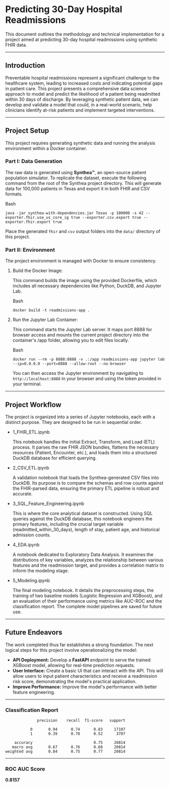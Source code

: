 # Predicting 30-Day Hospital Readmissions

This document outlines the methodology and technical implementation for a project aimed at predicting 30-day hospital readmissions using synthetic FHIR data.

----------

## Introduction

Preventable hospital readmissions represent a significant challenge to the healthcare system, leading to increased costs and indicating potential gaps in patient care. This project presents a comprehensive data science approach to model and predict the likelihood of a patient being readmitted within 30 days of discharge. By leveraging synthetic patient data, we can develop and validate a model that could, in a real-world scenario, help clinicians identify at-risk patients and implement targeted interventions.

----------

## Project Setup

This project requires generating synthetic data and running the analysis environment within a Docker container.

### Part I: Data Generation

The raw data is generated using **Synthea™**, an open-source patient population simulator. To replicate the dataset, execute the following command from the root of the Synthea project directory. This will generate data for 100,000 patients in Texas and export it in both FHIR and CSV formats.

Bash

```
java -jar synthea-with-dependencies.jar Texas -p 100000 -s 42 --exporter.fhir.use_us_core_ig true --exporter.csv.export true --exporter.fhir.export true

```

Place the generated `fhir` and `csv` output folders into the `data/` directory of this project.

### Part II: Environment

The project environment is managed with Docker to ensure consistency.

1.  Build the Docker Image:
    
    This command builds the image using the provided Dockerfile, which includes all necessary dependencies like Python, DuckDB, and Jupyter Lab.
    
    Bash
    
    ```
    docker build -t readmissions-app .
    
    ```
    
2.  Run the Jupyter Lab Container:
    
    This command starts the Jupyter Lab server. It maps port 8888 for browser access and mounts the current project directory into the container's /app folder, allowing you to edit files locally.
    
    Bash
    
    ```
    docker run --rm -p 8888:8888 -v .:/app readmissions-app jupyter lab --ip=0.0.0.0 --port=8888 --allow-root --no-browser
    
    ```
    
    You can then access the Jupyter environment by navigating to `http://localhost:8888` in your browser and using the token provided in your terminal.
    

----------

## Project Workflow

The project is organized into a series of Jupyter notebooks, each with a distinct purpose. They are designed to be run in sequential order.

-   1_FHIR_ETL.ipynb
    
    This notebook handles the initial Extract, Transform, and Load (ETL) process. It parses the raw FHIR JSON bundles, flattens the necessary resources (Patient, Encounter, etc.), and loads them into a structured DuckDB database for efficient querying.
    
-   2_CSV_ETL.ipynb
    
    A validation notebook that loads the Synthea-generated CSV files into DuckDB. Its purpose is to compare the schemas and row counts against the FHIR-parsed data, ensuring the primary ETL pipeline is robust and accurate.
    
-   3_SQL_Feature_Engineering.ipynb
    
    This is where the core analytical dataset is constructed. Using SQL queries against the DuckDB database, this notebook engineers the primary features, including the crucial target variable (readmitted_within_30_days), length of stay, patient age, and historical admission counts.
    
-   4_EDA.ipynb
    
    A notebook dedicated to Exploratory Data Analysis. It examines the distributions of key variables, analyzes the relationship between various features and the readmission target, and provides a correlation matrix to inform the modeling stage.
    
-   5_Modeling.ipynb
    
    The final modeling notebook. It details the preprocessing steps, the training of two baseline models (Logistic Regression and XGBoost), and an evaluation of their performance using metrics like AUC-ROC and the classification report. The complete model pipelines are saved for future use.
    

----------

## Future Endeavors

The work completed thus far establishes a strong foundation. The next logical steps for this project involve operationalizing the model:

  * **API Deployment:** Develop a **FastAPI** endpoint to serve the trained XGBoost model, allowing for real-time prediction requests.
  * **User Interface:** Create a basic UI that can interact with the API. This will allow users to input patient characteristics and receive a readmission risk score, demonstrating the model's practical application.
  * **Improve Performance:** Improve the model's performance with better feature engineering.

-----

### Classification Report

```
              precision    recall  f1-score   support

           0       0.94      0.74      0.83     17107
           1       0.39      0.78      0.52      3707

    accuracy                           0.75     20814
   macro avg       0.67      0.76      0.68     20814
weighted avg       0.84      0.75      0.77     20814
```

-----

### ROC AUC Score

**0.8157**